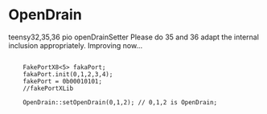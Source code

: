 # OpenDrain
teensy32,35,36 pio openDrainSetter
Please do 35 and 36 adapt the internal inclusion appropriately.
Improving now...

```cpp:example 
 
    FakePortX8<5> fakaPort; 
    fakaPort.init(0,1,2,3,4); 
    fakePort = 0b00010101;
    //fakePortXLib
   
    OpenDrain::setOpenDrain(0,1,2); // 0,1,2 is OpenDrain;
```
